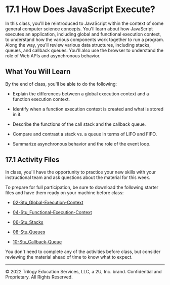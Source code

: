 # 17.1 How Does JavaScript Execute?
In this class, you'll be reintroduced to JavaScript within the context of some general computer science concepts. You'll learn about how JavaScript executes an application, including global and functional execution context, to understand how the various components work together to run a program. Along the way, you'll review various data structures, including stacks, queues, and callback queues. You'll also use the browser to understand the role of Web APIs and asynchronous behavior.

## What You Will Learn
By the end of class, you'll be able to do the following:

* Explain the differences between a global execution context and a function execution context.

* Identify when a function execution context is created and what is stored in it.

* Describe the functions of the call stack and the callback queue.

* Compare and contrast a stack vs. a queue in terms of LIFO and FIFO.

* Summarize asynchronous behavior and the role of the event loop.

## 17.1 Activity Files
In class, you'll have the opportunity to practice your new skills with your instructional team and ask questions about the material for this week.

To prepare for full participation, be sure to download the following starter files and have them ready on your machine before class:

* [02-Stu_Global-Execution-Context](https://static.fullstack-bootcamp.com/lesson-files/17-CS/02-Stu_Global-Execution-Context.zip)

* [04-Stu_Functional-Execution-Context](https://static.fullstack-bootcamp.com/lesson-files/17-CS/04-Stu_Functional-Execution-Context.zip)

* [06-Stu_Stacks](https://static.fullstack-bootcamp.com/lesson-files/17-CS/06-Stu_Stacks.zip)

* [08-Stu_Queues](https://static.fullstack-bootcamp.com/lesson-files/17-CS/08-Stu_Queues.zip)

* [10-Stu_Callback-Queue](https://static.fullstack-bootcamp.com/lesson-files/17-CS/10-Stu_Callback-Queue.zip)

You don't need to complete any of the activities before class, but consider reviewing the material ahead of time to know what to expect.

---
© 2022 Trilogy Education Services, LLC, a 2U, Inc. brand. Confidential and Proprietary. All Rights Reserved.